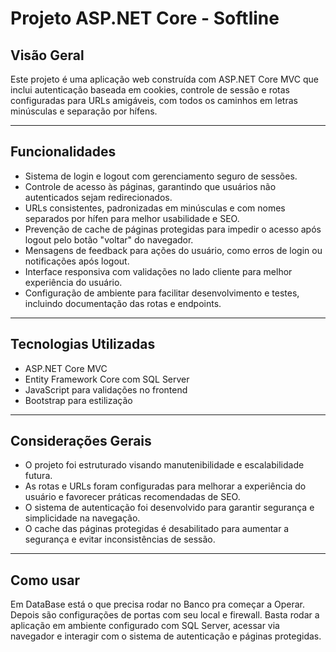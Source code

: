 # Projeto ASP.NET Core - Softline

## Visão Geral

Este projeto é uma aplicação web construída com ASP.NET Core MVC que inclui autenticação baseada em cookies, controle de sessão e rotas configuradas para URLs amigáveis, com todos os caminhos em letras minúsculas e separação por hífens.

---

## Funcionalidades

- Sistema de login e logout com gerenciamento seguro de sessões.
- Controle de acesso às páginas, garantindo que usuários não autenticados sejam redirecionados.
- URLs consistentes, padronizadas em minúsculas e com nomes separados por hífen para melhor usabilidade e SEO.
- Prevenção de cache de páginas protegidas para impedir o acesso após logout pelo botão "voltar" do navegador.
- Mensagens de feedback para ações do usuário, como erros de login ou notificações após logout.
- Interface responsiva com validações no lado cliente para melhor experiência do usuário.
- Configuração de ambiente para facilitar desenvolvimento e testes, incluindo documentação das rotas e endpoints.

---

## Tecnologias Utilizadas

- ASP.NET Core MVC
- Entity Framework Core com SQL Server
- JavaScript para validações no frontend
- Bootstrap para estilização

---

## Considerações Gerais

- O projeto foi estruturado visando manutenibilidade e escalabilidade futura.
- As rotas e URLs foram configuradas para melhorar a experiência do usuário e favorecer práticas recomendadas de SEO.
- O sistema de autenticação foi desenvolvido para garantir segurança e simplicidade na navegação.
- O cache das páginas protegidas é desabilitado para aumentar a segurança e evitar inconsistências de sessão.

---

## Como usar
Em DataBase está o que precisa rodar no Banco pra começar a Operar.
Depois são configurações de portas com seu local e firewall.
Basta rodar a aplicação em ambiente configurado com SQL Server, acessar via navegador e interagir com o sistema de autenticação e páginas protegidas.